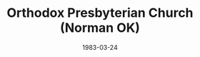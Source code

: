 ---
date: &id001 1983-03-24
end_date: null
location:
  address: undefined
  city: Norman
  state: OK
minister:
- end: 1991-09-20
  name: William Doerfel
  start: 1985-01-01
  type: Pastor
ministers:
- William Doerfel
name: Orthodox Presbyterian Church
names:
- end: 1991-09-20
  name: Orthodox Presbyterian Church
  start: 1983-03-24
- end: 1991-09-20
  name: Twelfth Avenue Orthodox Presbyterian Church
  start: 1983-03-24
origination_date: *id001
raw_data: "OK    Norman\nOrthodox Presbyterian Church  (March 24, 1983\u2013September\
  \ 20, 1991)\n(also called Twelfth Avenue Orthodox Presbyterian Church)\nPastor:\
  \ William Doerfel, 1985\u201391"
received_from: null
states:
- OK
status:
  active: false
  end_date: null
  reason: null
  received_from: null
  withdrawal_to: null
title: Orthodox Presbyterian Church (Norman OK)
year_established:
- 1983

---